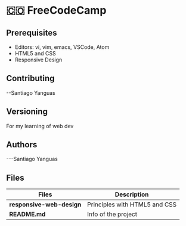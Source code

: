 # :colombia: FreeCodeCamp


## Prerequisites
- Editors: vi, vim, emacs, VSCode, Atom
- HTML5 and CSS
- Responsive Design
## Contributing
--Santiago Yanguas
## Versioning
For my learning of web dev
## Authors
---Santiago Yanguas
## Files

|             Files               |             Description                  |
|--------------------------------| ---------------------------------------- |
|**responsive-web-design**|  Principles with HTML5 and CSS  |
|**README.md**| Info of the project |
